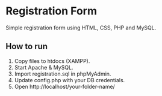 # Registration Form

Simple registration form using HTML, CSS, PHP and MySQL.

## How to run
1. Copy files to htdocs (XAMPP).
2. Start Apache & MySQL.
3. Import registration.sql in phpMyAdmin.
4. Update config.php with your DB credentials.
5. Open http://localhost/your-folder-name/

